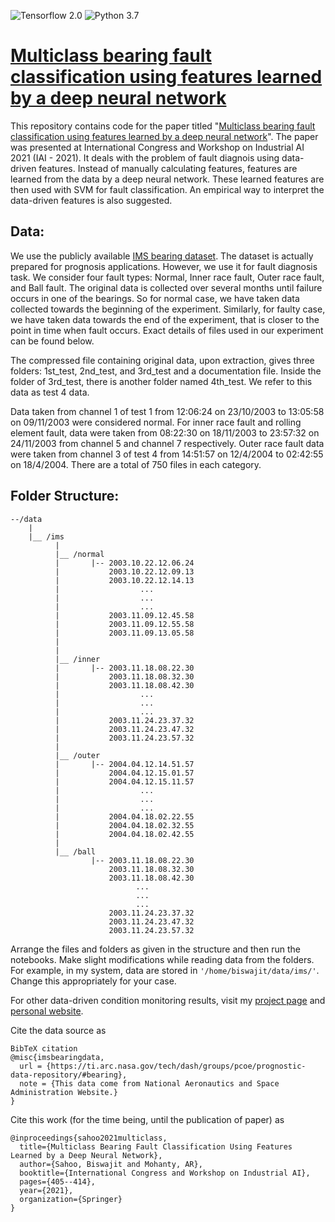 ![Tensorflow 2.0](https://img.shields.io/badge/Tensorflow-2.0-success.svg)
![Python 3.7](https://img.shields.io/badge/Python-3.7-blue.svg)
# [Multiclass bearing fault classification using features learned by a deep neural network](https://link.springer.com/chapter/10.1007/978-3-030-93639-6_35)

This repository contains code for the paper titled "[Multiclass bearing fault classification using features learned by a deep neural network](https://link.springer.com/chapter/10.1007/978-3-030-93639-6_35)". The paper was presented at International Congress and Workshop on Industrial AI 2021 (IAI - 2021). It deals with the problem of fault diagnois using data-driven features. Instead of manually calculating features, features are learned from the data by a deep neural network. These learned features are then used with SVM for fault classification. An empirical way to interpret the data-driven features is also suggested. 

## Data:

We use the publicly available [IMS bearing dataset](https://ti.arc.nasa.gov/tech/dash/groups/pcoe/prognostic-data-repository/#bearing). The dataset is actually prepared for prognosis applications. However, we use it for fault diagnosis task. We consider four fault types: Normal, Inner race fault, Outer race fault, and Ball fault. The original data is collected over several months until failure occurs in one of the bearings. So for normal case, we have taken data collected towards the beginning of the experiment. Similarly, for faulty case, we have taken data towards the end of the experiment, that is closer to the point in time when fault occurs. Exact details of files used in our experiment can be found below.

The compressed file containing original data, upon extraction, gives three folders: 1st_test, 2nd_test, and 3rd_test and a documentation file. Inside the folder of 3rd_test, there is another folder named 4th_test. We refer to this data as test 4 data. 

Data taken from channel 1 of test 1 from 12:06:24 on 23/10/2003 to 13:05:58 on 09/11/2003 were considered normal. For inner race fault and rolling element fault, data were taken from 08:22:30 on 18/11/2003 to 23:57:32 on 24/11/2003 from channel 5 and channel 7 respectively. Outer race fault data were taken from channel 3 of test 4 from 14:51:57 on 12/4/2004 to 02:42:55 on 18/4/2004. There are a total of 750 files in each category.

## Folder Structure:
```
--/data
    |
    |__ /ims
          |
          |__ /normal
          |       |-- 2003.10.22.12.06.24
          |           2003.10.22.12.09.13
          |           2003.10.22.12.14.13
          |                  ...
          |                  ...
          |                  ...
          |           2003.11.09.12.45.58
          |           2003.11.09.12.55.58
          |           2003.11.09.13.05.58
          |   
          |
          |__ /inner
          |       |-- 2003.11.18.08.22.30
          |           2003.11.18.08.32.30
          |           2003.11.18.08.42.30
          |                  ...
          |                  ...
          |                  ...
          |           2003.11.24.23.37.32
          |           2003.11.24.23.47.32
          |           2003.11.24.23.57.32
          |
          |__ /outer
          |       |-- 2004.04.12.14.51.57
          |           2004.04.12.15.01.57
          |           2004.04.12.15.11.57
          |                  ...
          |                  ...
          |                  ...
          |           2004.04.18.02.22.55
          |           2004.04.18.02.32.55
          |           2004.04.18.02.42.55
          |
          |__ /ball
                  |-- 2003.11.18.08.22.30
                      2003.11.18.08.32.30
                      2003.11.18.08.42.30
                            ...
                            ...
                            ...
                      2003.11.24.23.37.32
                      2003.11.24.23.47.32
                      2003.11.24.23.57.32
```                     
Arrange the files and folders as given in the structure and then run the notebooks. Make slight modifications while reading data from the folders. For example, in my system, data are stored in `'/home/biswajit/data/ims/'`. Change this appropriately for your case. 

For other data-driven condition monitoring results, visit my [project page](https://biswajitsahoo1111.github.io/cbm_codes_open/) and [personal website](https://biswajitsahoo1111.github.io/).

Cite the data source as
```
BibTeX citation
@misc{imsbearingdata,
  url = {https://ti.arc.nasa.gov/tech/dash/groups/pcoe/prognostic-data-repository/#bearing},
  note = {This data come from National Aeronautics and Space Administration Website.}
}
```

Cite this work (for the time being, until the publication of paper) as
```
@inproceedings{sahoo2021multiclass,
  title={Multiclass Bearing Fault Classification Using Features Learned by a Deep Neural Network},
  author={Sahoo, Biswajit and Mohanty, AR},
  booktitle={International Congress and Workshop on Industrial AI},
  pages={405--414},
  year={2021},
  organization={Springer}
}
```
